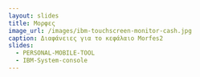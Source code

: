 ```yaml
---
layout: slides
title: Μορφες 
image_url: /images/ibm-touchscreen-monitor-cash.jpg
caption: Διαφάνειες για το κεφάλαιο Morfes2 
slides:
  - PERSONAL-MOBILE-TOOL
  - IBM-System-console
---
```

